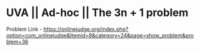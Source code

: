 # UVA || Ad-hoc || The 3n + 1 problem
Problem Link - https://onlinejudge.org/index.php?option=com_onlinejudge&Itemid=8&category=24&page=show_problem&problem=36